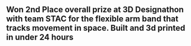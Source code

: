 ## Won 2nd Place overall prize at 3D Designathon with team STAC for the flexible arm band that tracks movement in space. Built and 3d printed in under 24 hours
